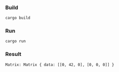### Build

```bash
cargo build
```

### Run

```bash
cargo run
```

### Result

```
Matrix: Matrix { data: [[0, 42, 0], [0, 0, 0]] }
```